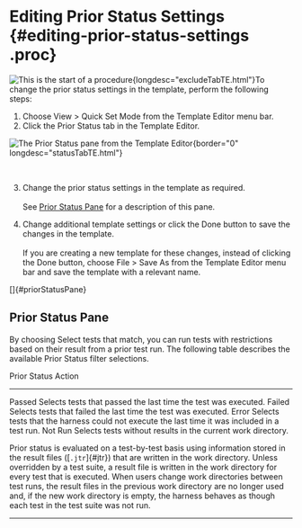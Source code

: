 <!---
  $Id$

  Copyright (c) 2001, 2024, Oracle and/or its affiliates. All rights reserved.
  DO NOT ALTER OR REMOVE COPYRIGHT NOTICES OR THIS FILE HEADER.

  This code is free software; you can redistribute it and/or modify it
  under the terms of the GNU General Public License version 2 only, as
  published by the Free Software Foundation.  Oracle designates this
  particular file as subject to the "Classpath" exception as provided
  by Oracle in the LICENSE file that accompanied this code.

  This code is distributed in the hope that it will be useful, but WITHOUT
  ANY WARRANTY; without even the implied warranty of MERCHANTABILITY or
  FITNESS FOR A PARTICULAR PURPOSE.  See the GNU General Public License
  version 2 for more details (a copy is included in the LICENSE file that
  accompanied this code).

  You should have received a copy of the GNU General Public License version
  2 along with this work; if not, write to the Free Software Foundation,
  Inc., 51 Franklin St, Fifth Floor, Boston, MA 02110-1301 USA.

  Please contact Oracle, 500 Oracle Parkway, Redwood Shores, CA 94065 USA
  or visit www.oracle.com if you need additional information or have any
  questions.
-->

# Editing Prior Status Settings {#editing-prior-status-settings .proc}

![This is the start of a procedure](../../images/hg_proc.gif){longdesc="excludeTabTE.html"}To change
the prior status settings in the template, perform the following steps:

1.  Choose View \> Quick Set Mode from the Template Editor menu bar.
2.  Click the Prior Status tab in the Template Editor.

![The Prior Status pane from the Template
Editor](../../images/JT4priorstatusTabConfigEd.gif){border="0" longdesc="statusTabTE.html"}

 

3.  Change the prior status settings in the template as required.\
    \
    See [Prior Status Pane](#priorStatusPane) for a description of this pane.

<!-- -->

4.  Change additional template settings or click the Done button to save the changes in the
    template.\
    \
    If you are creating a new template for these changes, instead of clicking the Done button,
    choose File \> Save As from the Template Editor menu bar and save the template with a relevant
    name.

[]{#priorStatusPane}

## Prior Status Pane

By choosing Select tests that match, you can run tests with restrictions based on their result from
a prior test run. The following table describes the available Prior Status filter selections.

  Prior Status   Action
  -------------- -----------------------------------------------------------------------------------------------
  Passed         Selects tests that passed the last time the test was executed.
  Failed         Selects tests that failed the last time the test was executed.
  Error          Selects tests that the harness could not execute the last time it was included in a test run.
  Not Run        Selects tests without results in the current work directory.

Prior status is evaluated on a test-by-test basis using information stored in the result files
([`.jtr`]{#jtr}) that are written in the work directory. Unless overridden by a test suite, a result
file is written in the work directory for every test that is executed. When users change work
directories between test runs, the result files in the previous work directory are no longer used
and, if the new work directory is empty, the harness behaves as though each test in the test suite
was not run.

----------------------------------------------------------------------------------------------------



